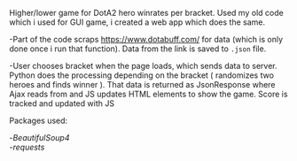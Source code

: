 Higher/lower game for DotA2 hero winrates per bracket. 
Used my old code which i used for GUI game, i created a web app which does the same. 

 -Part of the code scraps https://www.dotabuff.com/ for data (which is only done once i run that function). Data from the link is saved to `.json` file.  

 -User chooses bracket when the page loads, which sends data to server. Python does the processing depending on the bracket ( randomizes two heroes and finds winner ). That data is returned as JsonResponse where Ajax reads from and JS updates HTML elements to show the game. Score is tracked and updated with JS

Packages used:  

-*BeautifulSoup4*  
-*requests*